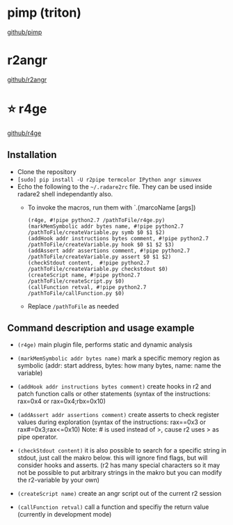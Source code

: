 <!-- TITLE: angr and r2 -->

# pimp (triton)
[github/pimp](https://github.com/kamou/pimp)
# r2angr
[github/r2angr](https://github.com/radare/radare2-extras/tree/master/r2angr)
# ⭐ r4ge
[github/r4ge](https://github.com/gast04/r4ge)

## Installation
- Clone the repository
- `[sudo] pip install -U r2pipe termcolor IPython angr simuvex`
- Echo the following to the `~/.radare2rc` file. They can be used inside radare2 shell independantly also.
	- To invoke the macros, run them with `.(marcoName [args])
	
		```text
		(r4ge, #!pipe python2.7 /pathToFile/r4ge.py)
		(markMemSymbolic addr bytes name, #!pipe python2.7 /pathToFile/createVariable.py symb $0 $1 $2)
		(addHook addr instructions bytes comment, #!pipe python2.7 /pathToFile/createVariable.py hook $0 $1 $2 $3)
		(addAssert addr assertions comment, #!pipe python2.7 /pathToFile/createVariable.py assert $0 $1 $2)
		(checkStdout content,  #!pipe python2.7 /pathToFile/createVariable.py checkstdout $0)
		(createScript name, #!pipe python2.7 /pathToFile/createScript.py $0)
		(callFunction retval, #!pipe python2.7 /pathToFile/callFunction.py $0)
		```
	- Replace `/pathToFile` as needed

## Command description and usage example
- `(r4ge)` main plugin file, performs static and dynamic analysis

- `(markMemSymbolic addr bytes name)` mark a specific memory region as symbolic (addr: start address, bytes: how many bytes, name: name the variable)

- `(addHook addr instructions bytes comment)` create hooks in r2 and patch function calls or other statements (syntax of the instructions: rax=0x4 or rax=0x4;rbx=0x10)

- `(addAssert addr assertions comment)` create asserts to check register values during exploration (syntax of the instructions: rax==0x3 or rax#=0x3;rax<=0x10) Note: # is used instead of >, cause r2 uses > as pipe operator.

- `(checkStdout content)` it is also possible to search for a specific string in stdout, just call the makro below. this will ignore find flags, but will consider hooks and asserts. (r2 has many special characters so it may not be possible to put arbitrary strings in the makro but you can modify the r2-variable by your own)

- `(createScript name)` create an angr script out of the current r2 session

- `(callFunction retval)` call a function and specifiy the return value (currently in development mode)
